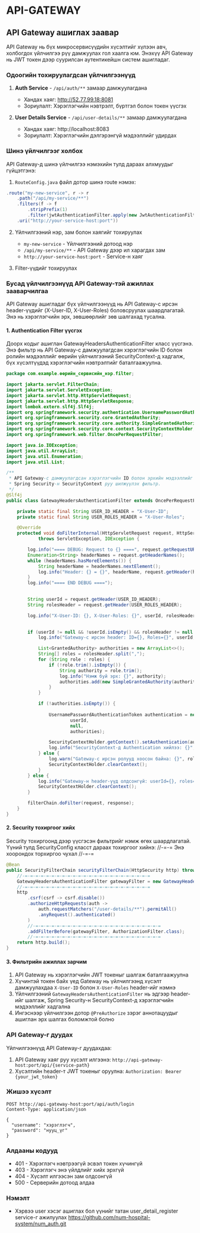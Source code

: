 # API-GATEWAY

## API Gateway ашиглах заавар

API Gateway нь бүх микросервисүүдийн хүсэлтийг хүлээн авч, холбогдох үйлчилгээ рүү дамжуулах гол хаалга юм. Энэхүү API Gateway нь JWT токен дээр суурилсан аутентикейшн систем ашигладаг.

### Одоогийн тохируулагдсан үйлчилгээнүүд

1. **Auth Service** - `/api/auth/**` замаар дамжуулагдана
   - Хандах хаяг: http://52.77.99.18:8081
   - Зориулалт: Хэрэглэгчийн нэвтрэлт, бүртгэл болон токен үүсгэх

2. **User Details Service** - `/api/user-details/**` замаар дамжуулагдана
   - Хандах хаяг: http://localhost:8083
   - Зориулалт: Хэрэглэгчийн дэлгэрэнгүй мэдээллийг удирдах

### Шинэ үйлчилгээг холбох

API Gateway-д шинэ үйлчилгээ нэмэхийн тулд дараах алхмуудыг гүйцэтгэнэ:

1. `RouteConfig.java` файл дотор шинэ route нэмэх:

```java
.route("my-new-service", r -> r
    .path("/api/my-service/**")
    .filters(f -> f
        .stripPrefix(1)
        .filter(jwtAuthenticationFilter.apply(new JwtAuthenticationFilter.Config())))
    .uri("http://your-service-host:port"))
```

2. Үйлчилгээний нэр, зам болон хаягийг тохируулах
   - `my-new-service` - Үйлчилгээний дотоод нэр
   - `/api/my-service/**` - API Gateway дээр ил харагдах зам
   - `http://your-service-host:port` - Service-н хаяг

3. Filter-үүдийг тохируулах

### Бусад үйлчилгээнүүд API Gateway-тэй ажиллах зааварчилгаа

API Gateway ашигладаг бүх үйлчилгээнүүд нь API Gateway-с ирсэн header-үүдийг (X-User-ID, X-User-Roles) боловсруулах шаардлагатай. Энэ нь хэрэглэгчийн эрх, зөвшөөрлийг зөв шалгахад тусална.

#### 1. Authentication Filter үүсгэх

Доорх кодыг ашиглан GatewayHeadersAuthenticationFilter класс үүсгэнэ. Энэ фильтр нь API Gateway-с дамжуулагдсан хэрэглэгчийн ID болон ролийн мэдээллийг өөрийн үйлчилгээний SecurityContext-д хадгалж, бүх хүсэлтүүдэд хэрэглэгчийн нэвтрэлтийг баталгаажуулна.

```java
package com.example.өөрийн_сервисийн_нэр.filter;

import jakarta.servlet.FilterChain;
import jakarta.servlet.ServletException;
import jakarta.servlet.http.HttpServletRequest;
import jakarta.servlet.http.HttpServletResponse;
import lombok.extern.slf4j.Slf4j;
import org.springframework.security.authentication.UsernamePasswordAuthenticationToken;
import org.springframework.security.core.GrantedAuthority;
import org.springframework.security.core.authority.SimpleGrantedAuthority;
import org.springframework.security.core.context.SecurityContextHolder;
import org.springframework.web.filter.OncePerRequestFilter;

import java.io.IOException;
import java.util.ArrayList;
import java.util.Enumeration;
import java.util.List;

/**
 * API Gateway-с дамжуулагдсан хэрэглэгчийн ID болон эрхийн мэдээллийг
 * Spring Security-н SecurityContext руу шилжүүлэх фильтр.
 */
@Slf4j
public class GatewayHeadersAuthenticationFilter extends OncePerRequestFilter {

    private static final String USER_ID_HEADER = "X-User-ID";
    private static final String USER_ROLES_HEADER = "X-User-Roles";

    @Override
    protected void doFilterInternal(HttpServletRequest request, HttpServletResponse response, FilterChain filterChain)
            throws ServletException, IOException {

        log.info("==== DEBUG: Request to {} ====", request.getRequestURI());
        Enumeration<String> headerNames = request.getHeaderNames();
        while (headerNames.hasMoreElements()) {
            String headerName = headerNames.nextElement();
            log.info("Header: {} = {}", headerName, request.getHeader(headerName));
        }
        log.info("==== END DEBUG ====");

        
        String userId = request.getHeader(USER_ID_HEADER);
        String rolesHeader = request.getHeader(USER_ROLES_HEADER);

        log.info("X-User-ID: {}, X-User-Roles: {}", userId, rolesHeader);

        
        if (userId != null && !userId.isEmpty() && rolesHeader != null && !rolesHeader.isEmpty()) {
            log.info("Gateway-с ирсэн header: ID={}, Roles={}", userId, rolesHeader);

            List<GrantedAuthority> authorities = new ArrayList<>();
            String[] roles = rolesHeader.split(",");
            for (String role : roles) {
                if (!role.trim().isEmpty()) {
                    String authority = role.trim();
                    log.info("Нэмж буй эрх: {}", authority);
                    authorities.add(new SimpleGrantedAuthority(authority));
                }
            }

            if (!authorities.isEmpty()) {
            
                UsernamePasswordAuthenticationToken authentication = new UsernamePasswordAuthenticationToken(
                        userId,
                        null,
                        authorities);

                SecurityContextHolder.getContext().setAuthentication(authentication);
                log.info("SecurityContext-д Authentication хийлээ: {}", authentication);
            } else {
                log.warn("Gateway-с ирсэн ролууд хоосон байна: {}", rolesHeader);
                SecurityContextHolder.clearContext();
            }
        } else {
            log.info("Gateway-н header-үүд олдсонгүй: userId={}, roles={}", userId, rolesHeader);
            SecurityContextHolder.clearContext();
        }

        filterChain.doFilter(request, response);
    }
}
```

#### 2. Security тохиргоог хийх

Security тохиргоонд дээр үүсгэсэн фильтрийг нэмж өгөх шаардлагатай. Үүний тулд SecurityConfig класст дараах тохиргоог хийнэ:
//-=-=
Энэ хоорондох торхиргоо чухал
//-=-=

```java
@Bean
public SecurityFilterChain securityFilterChain(HttpSecurity http) throws Exception {
    //-=-=-=-=-=-=-=-=-=-=-=-=-=-=-=-=-=-=-=-=-=-=-=-=
    GatewayHeadersAuthenticationFilter gatewayFilter = new GatewayHeadersAuthenticationFilter();
    //-=-=-=-=-=-=-=-=-=-=-=-=-=-=-=-=-=-=-=-=-=-=-=-=
    http
        .csrf(csrf -> csrf.disable())
        .authorizeHttpRequests(auth -> 
            auth.requestMatchers("/user-details/**").permitAll()
            .anyRequest().authenticated()
        )
        //-=-=-=-=-=-=-=-=-=-=-=-=-=-=-=-=-=-=-=-=-=-=-=-=
        .addFilterBefore(gatewayFilter, AuthorizationFilter.class);
        //-=-=-=-=-=-=-=-=-=-=-=-=-=-=-=-=-=-=-=-=-=-=-=-=
    return http.build();
}
```

#### 3. Фильтрийн ажиллах зарчим

1. API Gateway нь хэрэглэгчийн JWT токеныг шалгаж баталгаажуулна
2. Хүчинтэй токен байх үед Gateway нь үйлчилгээнд хүсэлт дамжуулахдаа `X-User-ID` болон `X-User-Roles` header-ийг нэмнэ
3. Үйлчилгээний `GatewayHeadersAuthenticationFilter` нь эдгээр header-ийг шалгаж, Spring Security-н SecurityContext-д хэрэглэгчийн мэдээллийг хадгална
4. Ингэснээр үйлчилгээн дотор `@PreAuthorize` зэрэг аннотацуудыг ашиглан эрх шалгах боломжтой болно

### API Gateway-г дуудах

Үйлчилгээнүүд API Gateway-г дуудахдаа:

1. API Gateway хаяг руу хүсэлт илгээнэ: `http://api-gateway-host:port/api/{service-path}`
2. Хүсэлтийн header-т JWT токеныг оруулна: `Authorization: Bearer {your_jwt_token}`

### Жишээ хүсэлт

```
POST http://api-gateway-host:port/api/auth/login
Content-Type: application/json

{
  "username": "хэрэглэгч",
  "password": "нууц_үг"
}
```

### Алдааны кодууд

- 401 - Хэрэглэгч нэвтрээгүй эсвэл токен хүчингүй
- 403 - Хэрэглэгч энэ үйлдлийг хийх эрхгүй
- 404 - Хүсэлт илгээсэн зам олдсонгүй
- 500 - Серверийн дотоод алдаа

### Нэмэлт
 - Хэрвээ user хэсэг ашиглах бол үүнийг татан user_detail_register service-г ажилуулах https://github.com/num-hospital-system/num_auth.git
